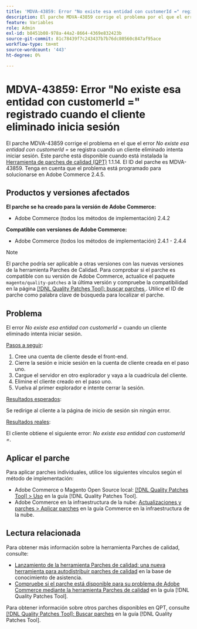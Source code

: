 ```yaml
---
title: 'MDVA-43859: Error "No existe esa entidad con customerId =" registrado cuando el cliente eliminado inicia sesión'
description: El parche MDVA-43859 corrige el problema por el que el error *No existe dicha entidad con el =* customerId cuando un cliente eliminado intenta iniciar sesión. Este parche está disponible cuando está instalada la [Quality Patches Tool (QPT)](https://experienceleague.adobe.com/es/docs/commerce-knowledge-base/kb/announcements/commerce-announcements/magento-quality-patches-released-new-tool-to-self-serve-quality-patches) 1.1.14. El ID del parche es MDVA-43859. Tenga en cuenta que el problema está programado para solucionarse en Adobe Commerce 2.4.5.
feature: Variables
role: Admin
exl-id: b8451b08-978a-44a2-8664-4369e832423b
source-git-commit: 81c78439f7c243437b7b76dc80560c847af95ace
workflow-type: tm+mt
source-wordcount: '443'
ht-degree: 0%

---
```


# MDVA-43859: Error &quot;No existe esa entidad con customerId =&quot; registrado cuando el cliente eliminado inicia sesión

El parche MDVA-43859 corrige el problema en el que el error *No existe esa entidad con customerId =* se registra cuando un cliente eliminado intenta iniciar sesión. Este parche está disponible cuando está instalada la [Herramienta de parches de calidad (QPT)](https://experienceleague.adobe.com/es/docs/commerce-knowledge-base/kb/announcements/commerce-announcements/magento-quality-patches-released-new-tool-to-self-serve-quality-patches) 1.1.14. El ID del parche es MDVA-43859. Tenga en cuenta que el problema está programado para solucionarse en Adobe Commerce 2.4.5.

## Productos y versiones afectados

**El parche se ha creado para la versión de Adobe Commerce:**

* Adobe Commerce (todos los métodos de implementación) 2.4.2

**Compatible con versiones de Adobe Commerce:**

* Adobe Commerce (todos los métodos de implementación) 2.4.1 - 2.4.4

>[!NOTE]
>
>El parche podría ser aplicable a otras versiones con las nuevas versiones de la herramienta Parches de Calidad. Para comprobar si el parche es compatible con su versión de Adobe Commerce, actualice el paquete `magento/quality-patches` a la última versión y compruebe la compatibilidad en la página [[!DNL Quality Patches Tool]: buscar parches ](https://experienceleague.adobe.com/es/docs/commerce-knowledge-base/kb/announcements/commerce-announcements/magento-quality-patches-released-new-tool-to-self-serve-quality-patches). Utilice el ID de parche como palabra clave de búsqueda para localizar el parche.

## Problema

El error *No existe esa entidad con customerId =* cuando un cliente eliminado intenta iniciar sesión.

<u>Pasos a seguir</u>:

1. Cree una cuenta de cliente desde el front-end.
1. Cierre la sesión e inicie sesión en la cuenta de cliente creada en el paso uno.
1. Cargue el servidor en otro explorador y vaya a la cuadrícula del cliente.
1. Elimine el cliente creado en el paso uno.
1. Vuelva al primer explorador e intente cerrar la sesión.

<u>Resultados esperados</u>:

Se redirige al cliente a la página de inicio de sesión sin ningún error.

<u>Resultados reales</u>:

El cliente obtiene el siguiente error: *No existe esa entidad con customerId =*.

## Aplicar el parche

Para aplicar parches individuales, utilice los siguientes vínculos según el método de implementación:

* Adobe Commerce o Magento Open Source local: [[!DNL Quality Patches Tool] > Uso](/help/tools/quality-patches-tool/usage.md) en la guía [!DNL Quality Patches Tool].
* Adobe Commerce en la infraestructura de la nube: [Actualizaciones y parches > Aplicar parches](https://experienceleague.adobe.com/docs/commerce-cloud-service/user-guide/develop/upgrade/apply-patches.html?lang=es) en la guía Commerce en la infraestructura de la nube.

## Lectura relacionada

Para obtener más información sobre la herramienta Parches de calidad, consulte:

* [Lanzamiento de la herramienta Parches de calidad: una nueva herramienta para autodistribuir parches de calidad](https://experienceleague.adobe.com/es/docs/commerce-knowledge-base/kb/announcements/commerce-announcements/magento-quality-patches-released-new-tool-to-self-serve-quality-patches) en la base de conocimiento de asistencia.
* [Compruebe si el parche está disponible para su problema de Adobe Commerce mediante la herramienta Parches de calidad](/help/tools/quality-patches-tool/patches-available-in-qpt/check-patch-for-magento-issue-with-magento-quality-patches.md) en la guía [!DNL Quality Patches Tool].

Para obtener información sobre otros parches disponibles en QPT, consulte [[!DNL Quality Patches Tool]: Buscar parches](https://experienceleague.adobe.com/tools/commerce-quality-patches/index.html?lang=es) en la guía [!DNL Quality Patches Tool].
